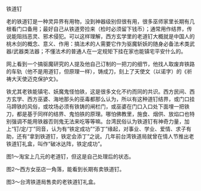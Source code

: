 铁道钉

老的铁道钉是一种灵异界有用物，没到神器级别但很有用，很多巫师家里长期有几根看门口备用；最好自己从铁道旁捡来（检时必须留下钱币）；通常用作结界，传说能阻挡恶灵、邪术侵犯。可以这样理解，西方玄学里的老道钉大概就是中国人的桃木剑的概念、意义、作用：搞法术的人需要它作为驱魔斩妖的随身必备法术类武器/武器类法器；不懂法术的普通人在一定规矩下挂在家也能镇宅平安什么的。

网上看到一个搞驱魔研究的人提及他自己订制的一把刀的细节，他找人取废弃铁路的车轨（他不是用道钉，但原理一样），铸成刀，刻上了天使文（以诺字）的《祈祷大天使迈克保护文》。

铁尤其老铁能镇宅、妖魔鬼怪怕铁，这是很多文化不约而同的共识。西方民间、西方玄学、西方巫婆、海地那头的巫毒都那么认为，所以有这种道钉结界，或门口挂马蹄铁的风俗，或坟场必须有铁铸的闸栏门，或巫婆在门口入口处下面埋一把铁刀，都是基于同样的结界、鬼怕铁的原理。哪怕佛教里，施食、烟供、放焰口也特别强调不能用铁器否则鬼无法来吃等等嘛。台湾民俗认为铁道钉有神奇力量，加上“钉/定/丁”同音，认为有“铁定成功”“添丁”缘起，对事业、学业、爱情、求子有助，还有“拿到铁道钉，铁定会添丁”之说。几年前台湾铁道局就曾在情人节推出老铁道钉礼盒，叫作“破冰达阵，铁定成功”。

图1～淘宝上几元的老道钉，但这是自己处理后的状态。

图2～西方女巫店一角落，能看到长期有卖铁道钉。

图3～台湾铁道局售卖的老铁道钉礼盒。
